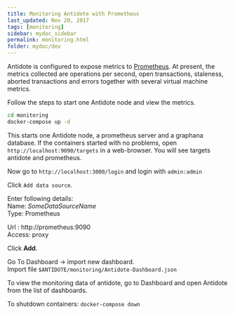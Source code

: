 ```yaml
---
title: Monitoring Antidote with Prometheus
last_updated: Nov 20, 2017
tags: [monitoring]
sidebar: mydoc_sidebar
permalink: monitoring.html
folder: mydoc/dev
---
```


Antidote is configured to expose metrics to [Prometheus](https://prometheus.io/).
At present, the metrics collected are operations per second, open transactions, staleness, aborted transactions and errors together with several virtual machine metrics.

Follow the steps to start one Antidote node and view the metrics.

```bash
cd monitoring
docker-compose up -d
```
This starts one Antidote node, a prometheus server and a graphana database.
If the containers started with no problems, open
`http://localhost:9090/targets` in a web-browser. You will see targets antidote and prometheus.

Now go to
`http://localhost:3000/login` and login with
`admin:admin`


Click `Add data source`.

Enter following details:  
Name: *SomeDataSourceName*  
Type: Prometheus

Url : http://prometheus:9090   
Access: proxy

Click **Add**.

Go To
Dashboard -> import new dashboard.  
Import file `$ANTIDOTE/monitoring/Antidote-Dashboard.json`

To view the monitoring data of antidote, go to Dashboard and open Antidote from the list of dashboards.

To shutdown containers:
`docker-compose down`
